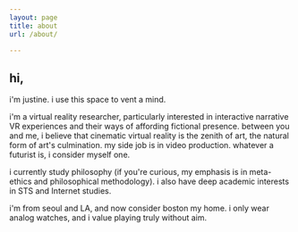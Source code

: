 ```yaml
---
layout: page
title: about
url: /about/

---
```

## hi,

i'm justine. i use this space to vent a mind. 

i'm a virtual reality researcher, particularly interested in interactive narrative VR experiences and their ways of affording 
fictional presence. between you and me, i believe that cinematic virtual reality is the zenith of 
art, the natural form of art's culmination. my side job is in video production. 
whatever a futurist is, i consider myself one.

i currently study philosophy (if you're curious, my emphasis is in meta-ethics and
philosophical methodology). i also have deep academic interests in
STS and Internet studies. 

i'm from seoul and LA, and now consider boston my home. i only wear analog watches, and 
i value playing truly without aim.